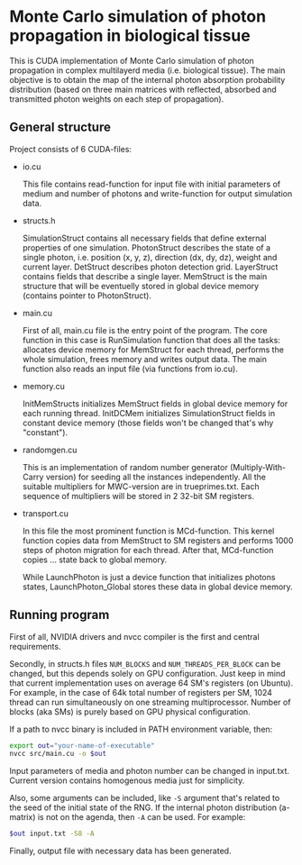 # Monte Carlo simulation of photon propagation in biological tissue

This is CUDA implementation of Monte Carlo simulation of photon propagation in complex multilayerd media (i.e. biological tissue).
The main objective is to obtain the map of the internal photon absorption probability distribution (based on three main matrices with 
reflected, absorbed and transmitted photon weights on each step of propagation).

## General structure

Project consists of 6 CUDA-files:

+ io.cu

    This file contains read-function for input file with initial parameters of medium and number of photons and write-function for output simulation data.

+ structs.h

    SimulationStruct contains all necessary fields that define external properties of one simulation.
    PhotonStruct describes the state of a single photon, i.e. position (x, y, z), direction (dx, dy, dz), weight and current layer.
    DetStruct describes photon detection grid.
    LayerStruct contains fields that describe a single layer.
    MemStruct is the main structure that will be eventuelly stored in global device memory (contains pointer to PhotonStruct).

+ main.cu

    First of all, main.cu file is the entry point of the program.
    The core function in this case is RunSimulation function that does all the tasks: allocates device memory for MemStruct for each thread,
    performs the whole simulation, frees memory and writes output data.
    The main function also reads an input file (via functions from io.cu).

+ memory.cu

    InitMemStructs initializes MemStruct fields in global device memory for each running thread.
    InitDCMem initializes SimulationStruct fields in constant device memory (those fields won't be changed that's why "constant").

+ randomgen.cu

    This is an implementation of random number generator (Multiply-With-Carry version) for seeding all the instances independently.
    All the suitable multipliers for MWC-version are in trueprimes.txt. Each sequence of multipliers will be stored in 2 32-bit SM registers.

+ transport.cu 

    In this file the most prominent function is MCd-function. This kernel function copies data from MemStruct to SM registers and performs
    1000 steps of photon migration for each thread. After that, MCd-function copies ... state back to global memory.

    While LaunchPhoton is just a device function that initializes photons states, LaunchPhoton_Global stores these data in global device memory.

## Running program

First of all, NVIDIA drivers and nvcc compiler is the first and central requirements.

Secondly, in structs.h files `NUM_BLOCKS` and `NUM_THREADS_PER_BLOCK` can be changed, but this depends solely on GPU configuration.
Just keep in mind that current implementation uses on average 64 SM's registers (on Ubuntu). For example, in the case of 64k total number of registers per SM,
1024 thread can run simultaneously on one streaming multiprocessor. 
Number of blocks (aka SMs) is purely based on GPU physical configuration.

If a path to nvcc binary is included in PATH environment variable, then:

```bash
export out="your-name-of-executable"
nvcc src/main.cu -o $out
```

Input parameters of media and photon number can be changed in input.txt. Current version contains homogenous media just for simplicity.

Also, some arguments can be included, like `-S` argument that's related to the seed of the initial state of the RNG. 
If the internal photon distribution (a-matrix) is not on the agenda, then `-A` can be used.
For example:

```bash
$out input.txt -S8 -A
```

Finally, output file with necessary data has been generated.